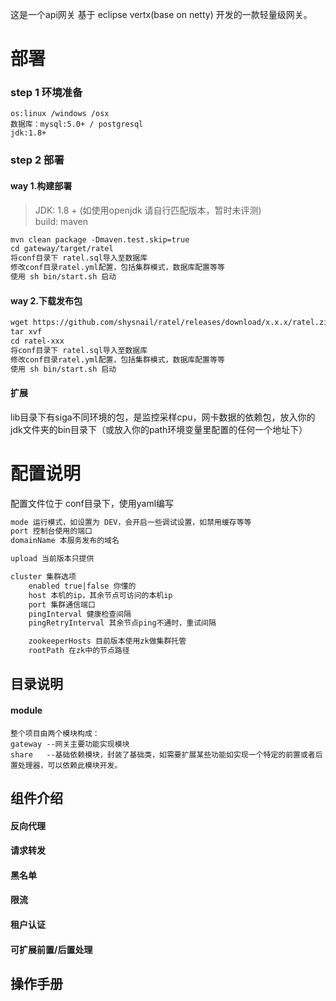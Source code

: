 这是一个api网关
基于 eclipse vertx(base on netty) 开发的一款轻量级网关。

# 部署

### step 1 环境准备
    os:linux /windows /osx
    数据库：mysql:5.0+ / postgresql
    jdk:1.8+

### step 2 部署
#### way 1.构建部署
 > JDK: 1.8 + (如使用openjdk 请自行匹配版本，暂时未评测) <br/>
 > build: maven <br/>
```html
mvn clean package -Dmaven.test.skip=true
cd gateway/target/ratel
将conf目录下 ratel.sql导入至数据库
修改conf目录ratel.yml配置，包括集群模式，数据库配置等等
使用 sh bin/start.sh 启动
```
#### way 2.下载发布包
```html
wget https://github.com/shysnail/ratel/releases/download/x.x.x/ratel.zip
tar xvf 
cd ratel-xxx
将conf目录下 ratel.sql导入至数据库
修改conf目录ratel.yml配置，包括集群模式，数据库配置等等
使用 sh bin/start.sh 启动
```

#### 扩展
lib目录下有siga不同环境的包，是监控采样cpu，网卡数据的依赖包，放入你的jdk文件夹的bin目录下（或放入你的path环境变量里配置的任何一个地址下）

# 配置说明
配置文件位于 conf目录下，使用yaml编写
```html
mode 运行模式，如设置为 DEV，会开启一些调试设置，如禁用缓存等等
port 控制台使用的端口
domainName 本服务发布的域名

upload 当前版本只提供

cluster 集群选项
    enabled true|false 你懂的
    host 本机的ip，其余节点可访问的本机ip
    port 集群通信端口
    pingInterval 健康检查间隔
    pingRetryInterval 其余节点ping不通时，重试间隔

    zookeeperHosts 目前版本使用zk做集群托管
    rootPath 在zk中的节点路径
```
## 目录说明
#### module
    整个项目由两个模块构成：
    gateway --网关主要功能实现模块
    share   --基础依赖模块，封装了基础类，如需要扩展某些功能如实现一个特定的前置或者后置处理器，可以依赖此模块开发。
    
## 组件介绍

#### 反向代理

#### 请求转发

#### 黑名单

#### 限流

#### 租户认证

#### 可扩展前置/后置处理

## 操作手册

